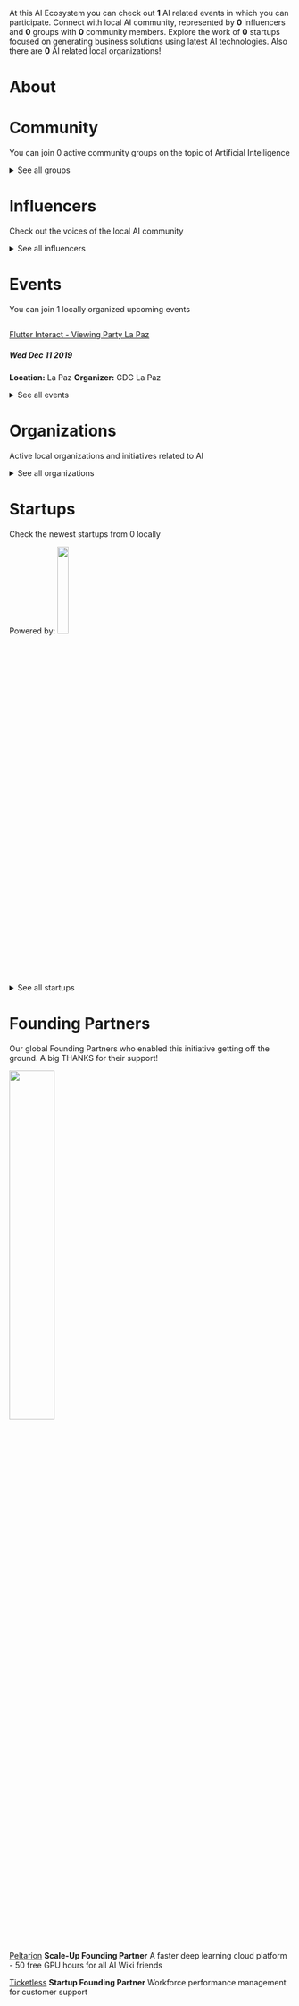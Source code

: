 <!-- TITLE: La Paz AI -->





<div class=CityPageSpecific>

<div class=status>

At this AI Ecosystem you can check out <strong>1</strong> AI related events in which you can participate.
Connect with local AI community, represented by <strong>0</strong> influencers and <strong>0</strong> groups with <strong>0</strong> community members.
Explore the work  of <strong>0</strong> startups focused on generating business solutions using latest AI technologies.
Also there are <strong>0</strong> AI related local organizations!


</div>

# About

<!-- ADMINS SHOULD WRITE OVERVIEW FOR CITIES IN <div class=overview> SECTION OF ABOUT

    First line of overview should have information of ambassador for specific city. 
    You can find  format HERE:

    <strong>CONTACT: [Ambassador name](Link to ambassador profile(MUST HAVE http OR https)) </strong>

    You can copy this and change ambassador name and link accordingly!
 -->

<div class=overview>

</div>

<div class=status>

</div>

</div>

# Community
You can join 0 active community groups on the topic of Artificial Intelligence
<div class=groups>

<div class=column id=0>

</div>
<div class=column id=1>

</div>
<div class=column id=2>

</div>

</div>

<div class=groups id="list">

<details>
<summary class="sum">See all groups</summary>



<div class=column id=0>

</div>
<div class=column id=1>

</div>
<div class=column id=2>

</div>
</details>

</div>

# Influencers
Check out the voices of the local AI community
<div class=influencers>

<div class=column id=0>

</div>
<div class=column id=1>

</div>
<div class=column id=2>

</div>
</div>

<div class=influencers id="list">

<details>
<summary class="sum">See all influencers</summary>



<div class=column id=0>

</div>
<div class=column id=1>

</div>
<div class=column id=2>

</div>
</details>


</div>


# Events
You can join 1 locally organized upcoming events
<div class=events>

<div class=column id=0>

[ Flutter Interact - Viewing Party La Paz](https://www.meetup.com/GDG-La-Paz/events/266480695/)
##### Wed Dec 11 2019
**Location:** La Paz
**Organizer:** GDG La Paz


</div>
<div class=column id=1>

</div>
<div class=column id=2>

</div>
</div>

<div class=events id="list">

<details>
<summary class="sum">See all events</summary>



<div class=column id=0>

[ Flutter Interact - Viewing Party La Paz](https://www.meetup.com/GDG-La-Paz/events/266480695/)
##### Wed Dec 11 2019
**Location:** La Paz
**Organizer:** GDG La Paz


</div>
<div class=column id=1>

</div>
<div class=column id=2>

</div>
</details>
</div>


<!-- WHEN ADDING NEW ORGANIZATIONS PLEASE FOLLOW THIS SCHEMA
#### Organization_Name
Organization_Category
**Organizer:** Name_Of_Organization_Leader
Link_To_Organization's_Website_or_Page
**Description:** Organization's_Description
NOT FOLLOWING THIS SCHEMA WILL RESULT IN INACCURACY IN DATABASE SO BE CAREFUL!
EVERY CHARACTER LIKE # AND * ARE VITAL, SO WE ADVISE YOU TO COPY THE SCHEMA AND JUST FILL IN THE DATA IN POSITION
BETWEEN EVERY ORGANIZATION SCHEMA SHOULD BE BLANK LINE -->

# Organizations
Active local organizations and initiatives related to AI
<div class=organizations>

<div class=column id=0>

</div>
<div class=column id=1>

</div>
<div class=column id=2>

</div>
</div>

<div class=organizations id="list">

<details>
<summary class="sum">See all organizations</summary>



<div class=column id=0>

</div>
<div class=column id=1>

</div>
<div class=column id=2>

</div>
</details>


</div>


# Startups
Check the newest startups from 0 locally

<div class=logoCB>
Powered by: <a href="https://crunchbase.com/"><img src="/images/Crunchbase_logo_crop.png" style="width:20%;"/></a>
</div>
<div class=startups>

<div class=column id=0>

</div>
<div class=column id=1>

</div>
<div class=column id=2>

</div>

</div>

<div class=startups id="list">

<details>
<summary class="sum">See all startups</summary>

<div class=column id=0>

</div>
<div class=column id=1>

</div>
<div class=column id=2>

</div>
</details>

</div>


# Founding Partners

Our global Founding Partners who enabled this initiative getting off the ground. A big THANKS for their support!
<div class=partners>
<img src="/images/PartnersForV1.png" style="width:40%">

[Peltarion](https://peltarion.com/signup/)
<strong>Scale-Up Founding Partner</strong>
A faster deep learning cloud platform - 50 free GPU hours for all AI Wiki friends

[Ticketless](https://ticketless.ai/)
<strong>Startup Founding Partner</strong>
Workforce performance management for customer support

</div>

